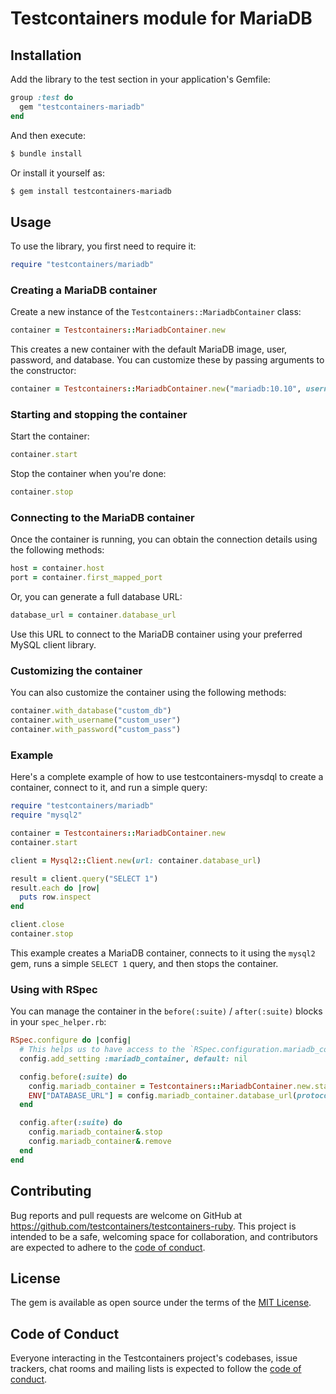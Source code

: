 # Testcontainers module for MariaDB

## Installation

Add the library to the test section in your application's Gemfile:

```ruby
group :test do
  gem "testcontainers-mariadb"
end
```

And then execute:

```bash
$ bundle install
```

Or install it yourself as:

```bash
$ gem install testcontainers-mariadb
```

## Usage

To use the library, you first need to require it:

```ruby
require "testcontainers/mariadb"
```

### Creating a MariaDB container

Create a new instance of the `Testcontainers::MariadbContainer` class:

```ruby
container = Testcontainers::MariadbContainer.new
```


This creates a new container with the default MariaDB image, user, password, and database. You can customize these by passing arguments to the constructor:

```ruby
container = Testcontainers::MariadbContainer.new("mariadb:10.10", username: "custom_user", password: "custom_pass", database: "custom_db")
```


### Starting and stopping the container

Start the container:

```ruby
container.start
```


Stop the container when you're done:

```ruby
container.stop
```

### Connecting to the MariaDB container

Once the container is running, you can obtain the connection details using the following methods:

```ruby
host = container.host
port = container.first_mapped_port
```


Or, you can generate a full database URL:

```ruby
database_url = container.database_url
```

Use this URL to connect to the MariaDB container using your preferred MySQL client library.

### Customizing the container

You can also customize the container using the following methods:

```ruby
container.with_database("custom_db")
container.with_username("custom_user")
container.with_password("custom_pass")
```

### Example

Here's a complete example of how to use testcontainers-mysdql to create a container, connect to it, and run a simple query:

```ruby
require "testcontainers/mariadb"
require "mysql2"

container = Testcontainers::MariadbContainer.new
container.start

client = Mysql2::Client.new(url: container.database_url)

result = client.query("SELECT 1")
result.each do |row|
  puts row.inspect
end

client.close
container.stop
```

This example creates a MariaDB container, connects to it using the `mysql2` gem, runs a simple `SELECT 1` query, and then stops the container.

### Using with RSpec

You can manage the container in the `before(:suite)` / `after(:suite)` blocks in your `spec_helper.rb`:

```ruby
RSpec.configure do |config|
  # This helps us to have access to the `RSpec.configuration.mariadb_container` without using global variables.
  config.add_setting :mariadb_container, default: nil

  config.before(:suite) do
    config.mariadb_container = Testcontainers::MariadbContainer.new.start
    ENV["DATABASE_URL"] = config.mariadb_container.database_url(protocol: "mysql2") # or you can expose it to a fixed port and use database.yml for configuration
  end

  config.after(:suite) do
    config.mariadb_container&.stop
    config.mariadb_container&.remove
  end
end
```

## Contributing

Bug reports and pull requests are welcome on GitHub at https://github.com/testcontainers/testcontainers-ruby. This project is intended to be a safe, welcoming space for collaboration, and contributors are expected to adhere to the [code of conduct](https://github.com/testcontainers/testcontainers-ruby/blob/main/CODE_OF_CONDUCT.md).

## License

The gem is available as open source under the terms of the [MIT License](https://opensource.org/licenses/MIT).

## Code of Conduct

Everyone interacting in the Testcontainers project's codebases, issue trackers, chat rooms and mailing lists is expected to follow the [code of conduct](https://github.com/testcontainers/testcontainers-ruby/blob/main/CODE_OF_CONDUCT.md).

